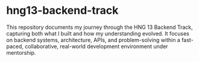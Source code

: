 # hng13-backend-track
This repository documents my journey through the HNG 13 Backend Track, capturing both what I built and how my understanding evolved. It focuses on backend systems, architecture, APIs, and problem-solving within a fast-paced, collaborative, real-world development environment under mentorship.
